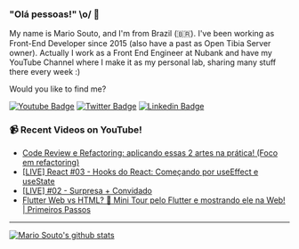### "Olá pessoas!" \o/ 👋

My name is Mario Souto, and I'm from Brazil (🇧🇷). I've been working as Front-End Developer since 2015 (also have a past as Open Tibia Server owner). Actually I work as a Front End Engineer at Nubank and have my YouTube Channel where I make it as my personal lab, sharing many stuff there every week :)

Would you like to find me?

[![Youtube Badge](https://img.shields.io/badge/-Youtube-FF0000?style=flat-square&labelColor=FF0000&logo=youtube&logoColor=white&link=https://youtube.com/c/DevSoutinho)](https://youtube.com/c/DevSoutinho)
[![Twitter Badge](https://img.shields.io/badge/-Twitter-1ca0f1?style=flat-square&labelColor=1ca0f1&logo=twitter&logoColor=white&link=https://twitter.com/omariosouto)](https://twitter.com/omariosouto)
[![Linkedin Badge](https://img.shields.io/badge/-LinkedIn-blue?style=flat-square&logo=Linkedin&logoColor=white&link=https://www.linkedin.com/in/omariosouto)](https://www.linkedin.com/in/omariosouto)

### 📹 Recent Videos on YouTube!

<!-- YOUTUBE:START -->
- [Code Review e Refactoring: aplicando essas 2 artes na prática! &lpar;Foco em refactoring&rpar;](https://www.youtube.com/watch?v=E_kRRyW2N9g)
- [[LIVE] React #03 - Hooks do React: Começando por useEffect e useState](https://www.youtube.com/watch?v=3fjwXPO6vRE)
- [[LIVE] #02 - Surpresa + Convidado](https://www.youtube.com/watch?v=_MdrD4mhuRk)
- [Flutter Web vs HTML? 🥶 Mini Tour pelo Flutter e mostrando ele na Web! | Primeiros Passos](https://www.youtube.com/watch?v=2J_HHNqegVM)
<!-- YOUTUBE:END -->

____


[![Mario Souto's github stats](https://github-readme-stats.vercel.app/api?username=omariosouto&theme=dark&show_icons=true&count_private=true)](https://github.com/omariosouto)
